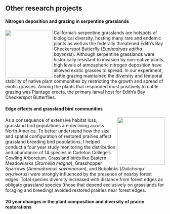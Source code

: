 ## Other research projects

#### Nitrogen deposition and grazing in serpentine grasslands

<img src="https://jaredjbeck.github.io/CAdoEIHVEAEsz_Y.jpg" align="left" width="150"> California’s serpentine grasslands are hotspots of biological diversity, hosting many rare and endemic plants as well as the federally threatened Edith’s Bay Checkerspot Butterfly (*Euphadryas editha bayensis*). Although serpentine grasslands were historically resistant to invasion by non-native plants, high levels of atmospheric nitrogen deposition have allowed exotic grasses to spread. In our experiment, cattle grazing maintained the diversity and temporal stability of native plant communities by restricting the growth and spread of exotic grasses. Among the plants that responded most positively to cattle grazing was Plantago erecta, the primary larval host for Edith’s Bay Checkerspot Butterflies.



#### Edge effects and grassland bird communities

<img src="https://jaredjbeck.github.io/henslows.jpg" align="right" width="150"> As a consequence of extensive habitat loss, grassland bird populations are declining across North America. To better understand how the size and spatial configuration of restored prairies affect grassland breeding bird populations, I helped conduct a four year study monitoring the distribution and abundance of 14 species in Carleton College’s Cowling Arboretum. Grassland birds like Eastern Meadowlarks (*Sturnella magna*), Grasshopper Sparrows (*Ammodramus savannarum*), and Bobolinks (*Dolichonyx oryzivorus*) were strongly influenced by the presence of nearby forest edges. Total species diversity increased with distance from forest edges as obligate grassland species (those that depend exclusively on grasslands for foraging and breeding) avoided restored prairies near forest edges.



#### 20 year changes in the plant composition and diversity of prairie restorations
